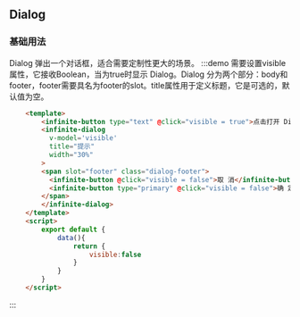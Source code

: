 
## Dialog

### 基础用法
Dialog 弹出一个对话框，适合需要定制性更大的场景。
:::demo 需要设置visible属性，它接收Boolean，当为true时显示 Dialog。Dialog 分为两个部分：body和footer，footer需要具名为footer的slot。title属性用于定义标题，它是可选的，默认值为空。

```html
    <template>
        <infinite-button type="text" @click="visible = true">点击打开 Dialog</infinite-button>
        <infinite-dialog 
          v-model='visible'
          title="提示"  
          width="30%"
        >
        <span slot="footer" class="dialog-footer">
          <infinite-button @click="visible = false">取 消</infinite-button>
          <infinite-button type="primary" @click="visible = false">确 定</infinite-button>
        </span>
        </infinite-dialog>
    </template>
    <script>
        export default {
            data(){
                return {
                    visible:false
                }
            }
        }
    </script>
```
:::
